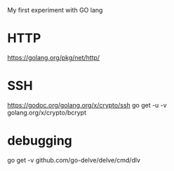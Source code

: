 My first experiment with GO lang

# HTTP
https://golang.org/pkg/net/http/

# SSH
https://godoc.org/golang.org/x/crypto/ssh
go get -u -v golang.org/x/crypto/bcrypt


# debugging
go get -v github.com/go-delve/delve/cmd/dlv 